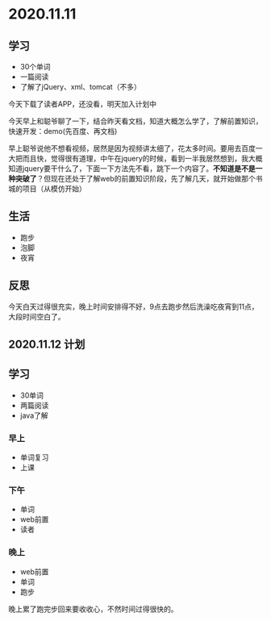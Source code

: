 # 2020.11.11

## 学习

- 30个单词
- 一篇阅读
- 了解了jQuery、xml、tomcat（不多）

今天下载了读者APP，还没看，明天加入计划中

今天早上和聪爷聊了一下，结合昨天看文档，知道大概怎么学了，了解前置知识，快速开发：demo(先百度、再文档)

早上聪爷说他不想看视频，居然是因为视频讲太细了，花太多时间。要用去百度一大把而且快，觉得很有道理，中午在jquery的时候，看到一半我居然想到，我大概知道jquery要干什么了，下面一下方法先不看，跳下一个内容了。**不知道是不是一种突破了**？但现在还处于了解web的前置知识阶段，先了解几天，就开始做那个书城的项目（从模仿开始）

## 生活

- 跑步
- 泡脚
- 夜宵

## 反思

今天白天过得很充实，晚上时间安排得不好，9点去跑步然后洗澡吃夜宵到11点，大段时间空白了。

## 2020.11.12 计划

## 学习

- 30单词
- 两篇阅读
- java了解

### 早上

- 单词复习
- 上课

### 下午

- 单词
- web前置
- 读者

### 晚上

- web前置
- 单词
- 跑步

晚上累了跑完步回来要收收心，不然时间过得很快的。